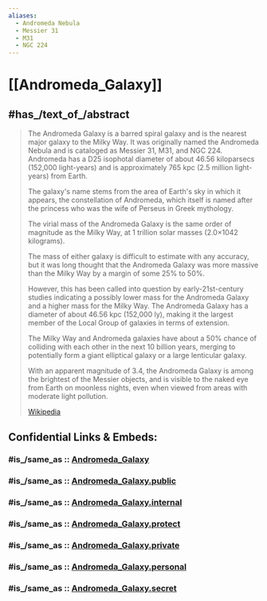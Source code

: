```yaml
---
aliases:
  - Andromeda Nebula
  - Messier 31
  - M31
  - NGC 224
---
```


# [[Andromeda_Galaxy]] 


## #has_/text_of_/abstract 

> The Andromeda Galaxy is a barred spiral galaxy and is the nearest major galaxy to the Milky Way. 
> It was originally named the Andromeda Nebula and is cataloged as Messier 31, M31, and NGC 224. 
> Andromeda has a D25 isophotal diameter of about 46.56 kiloparsecs (152,000 light-years) 
> and is approximately 765 kpc (2.5 million light-years) from Earth. 
> 
> The galaxy's name stems from the area of Earth's sky in which it appears, 
> the constellation of Andromeda, 
> which itself is named after the princess who was the wife of Perseus in Greek mythology.
>
> The virial mass of the Andromeda Galaxy is the same order of magnitude as the Milky Way, 
> at 1 trillion solar masses (2.0×1042 kilograms). 
> 
> The mass of either galaxy is difficult to estimate with any accuracy, 
> but it was long thought that the Andromeda Galaxy was more massive than the Milky Way 
> by a margin of some 25% to 50%. 
> 
> However, this has been called into question by early-21st-century studies 
> indicating a possibly lower mass for the Andromeda Galaxy and a higher mass for the Milky Way. 
> The Andromeda Galaxy has a diameter of about 46.56 kpc (152,000 ly), 
> making it the largest member of the Local Group of galaxies in terms of extension.
>
> The Milky Way and Andromeda galaxies have about a 50% chance of 
> colliding with each other in the next 10 billion years, 
> merging to potentially form a giant elliptical galaxy or a large lenticular galaxy.
>
> With an apparent magnitude of 3.4, 
> the Andromeda Galaxy is among the brightest of the Messier objects, 
> and is visible to the naked eye from Earth on moonless nights, 
> even when viewed from areas with moderate light pollution.
>
> [Wikipedia](https://en.wikipedia.org/wiki/Andromeda%20Galaxy) 


## Confidential Links & Embeds: 

### #is_/same_as :: [Andromeda_Galaxy](/_Standards/Astronomy/Galaxy/Andromeda_Galaxy.md) 

### #is_/same_as :: [Andromeda_Galaxy.public](/_public/Astronomy/Galaxy/Andromeda_Galaxy.public.md) 

### #is_/same_as :: [Andromeda_Galaxy.internal](/_internal/Astronomy/Galaxy/Andromeda_Galaxy.internal.md) 

### #is_/same_as :: [Andromeda_Galaxy.protect](/_protect/Astronomy/Galaxy/Andromeda_Galaxy.protect.md) 

### #is_/same_as :: [Andromeda_Galaxy.private](/_private/Astronomy/Galaxy/Andromeda_Galaxy.private.md) 

### #is_/same_as :: [Andromeda_Galaxy.personal](/_personal/Astronomy/Galaxy/Andromeda_Galaxy.personal.md) 

### #is_/same_as :: [Andromeda_Galaxy.secret](/_secret/Astronomy/Galaxy/Andromeda_Galaxy.secret.md)

